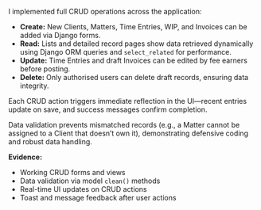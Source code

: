 I implemented full CRUD operations across the application:

- **Create:** New Clients, Matters, Time Entries, WIP, and Invoices can be added via Django forms.  
- **Read:** Lists and detailed record pages show data retrieved dynamically using Django ORM queries and `select_related` for performance.  
- **Update:** Time Entries and draft Invoices can be edited by fee earners before posting.  
- **Delete:** Only authorised users can delete draft records, ensuring data integrity.

Each CRUD action triggers immediate reflection in the UI—recent entries update on save, and success messages confirm completion.  

Data validation prevents mismatched records (e.g., a Matter cannot be assigned to a Client that doesn’t own it), demonstrating defensive coding and robust data handling.

**Evidence:**
- Working CRUD forms and views  
- Data validation via model `clean()` methods  
- Real-time UI updates on CRUD actions  
- Toast and message feedback after user actions  